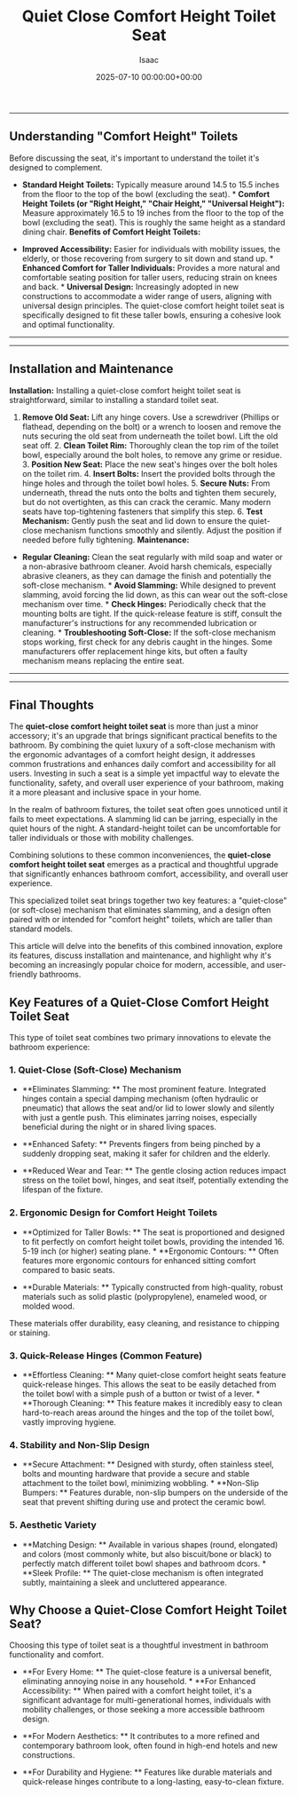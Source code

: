﻿---
title: Quiet Close Comfort Height Toilet Seat
description: In the realm of bathroom fixtures, the toilet seat often goes unnoticed until it fails to meet expectations. A slamming lid can be jarring, especially in the...
slug: /quiet-close-comfort-height-toilet-seat/
date: 2025-07-10 00:00:00+00:00
lastmod: 2025-07-10 00:00:00+03:00
author: Isaac
categories:

- Home Improvement

- Bathroom

- Plumbing
tags:

- home-improvement

- comfort

- height
layout: post
---
---

## Understanding "Comfort Height" Toilets
Before discussing the seat, it's important to understand the toilet it's designed to complement.

* **Standard Height Toilets:** Typically measure around 14.5 to 15.5 inches from the floor to the top of the bowl (excluding the seat). * **Comfort Height Toilets (or "Right Height," "Chair Height," "Universal Height"):** Measure approximately 16.5 to 19 inches from the floor to the top of the bowl (excluding the seat). This is roughly the same height as a standard dining chair.
**Benefits of Comfort Height Toilets:**

* **Improved Accessibility:** Easier for individuals with mobility issues, the elderly, or those recovering from surgery to sit down and stand up. * **Enhanced Comfort for Taller Individuals:** Provides a more natural and comfortable seating position for taller users, reducing strain on knees and back. * **Universal Design:** Increasingly adopted in new constructions to accommodate a wider range of users, aligning with universal design principles.
The quiet-close comfort height toilet seat is specifically designed to fit these taller bowls, ensuring a cohesive look and optimal functionality.
---
---

## Installation and Maintenance
**Installation:**
Installing a quiet-close comfort height toilet seat is straightforward, similar to installing a standard toilet seat.
1. **Remove Old Seat:** Lift any hinge covers. Use a screwdriver (Phillips or flathead, depending on the bolt) or a wrench to loosen and remove the nuts securing the old seat from underneath the toilet bowl. Lift the old seat off. 2. **Clean Toilet Rim:** Thoroughly clean the top rim of the toilet bowl, especially around the bolt holes, to remove any grime or residue. 3. **Position New Seat:** Place the new seat's hinges over the bolt holes on the toilet rim. 4.
**Insert Bolts:** Insert the provided bolts through the hinge holes and through the toilet bowl holes. 5. **Secure Nuts:** From underneath, thread the nuts onto the bolts and tighten them securely, but do not overtighten, as this can crack the ceramic. Many modern seats have top-tightening fasteners that simplify this step. 6. **Test Mechanism:** Gently push the seat and lid down to ensure the quiet-close mechanism functions smoothly and silently.
Adjust the position if needed before fully tightening.
**Maintenance:**

* **Regular Cleaning:** Clean the seat regularly with mild soap and water or a non-abrasive bathroom cleaner. Avoid harsh chemicals, especially abrasive cleaners, as they can damage the finish and potentially the soft-close mechanism. * **Avoid Slamming:** While designed to prevent slamming, avoid forcing the lid down, as this can wear out the soft-close mechanism over time. * **Check Hinges:** Periodically check that the mounting bolts are tight.
If the quick-release feature is stiff, consult the manufacturer's instructions for any recommended lubrication or cleaning. * **Troubleshooting Soft-Close:** If the soft-close mechanism stops working, first check for any debris caught in the hinges. Some manufacturers offer replacement hinge kits, but often a faulty mechanism means replacing the entire seat.
---
---

## Final Thoughts
The **quiet-close comfort height toilet seat** is more than just a minor accessory; it's an upgrade that brings significant practical benefits to the bathroom. By combining the quiet luxury of a soft-close mechanism with the ergonomic advantages of a comfort height design, it addresses common frustrations and enhances daily comfort and accessibility for all users.
Investing in such a seat is a simple yet impactful way to elevate the functionality, safety, and overall user experience of your bathroom, making it a more pleasant and inclusive space in your home.

In the realm of bathroom fixtures, the toilet seat often goes unnoticed until it fails to meet expectations. A slamming lid can be jarring, especially in the quiet hours of the night. A standard-height toilet can be uncomfortable for taller individuals or those with mobility challenges.

Combining solutions to these common inconveniences, the **quiet-close comfort height toilet seat** emerges as a practical and thoughtful upgrade that significantly enhances bathroom comfort, accessibility, and overall user experience.

This specialized toilet seat brings together two key features: a "quiet-close" (or soft-close) mechanism that eliminates slamming, and a design often paired with or intended for "comfort height" toilets, which are taller than standard models.

This article will delve into the benefits of this combined innovation, explore its features, discuss installation and maintenance, and highlight why it's becoming an increasingly popular choice for modern, accessible, and user-friendly bathrooms.

##  Key Features of a Quiet-Close Comfort Height Toilet Seat

This type of toilet seat combines two primary innovations to elevate the bathroom experience:

###  1. Quiet-Close (Soft-Close) Mechanism

* **Eliminates Slamming: ** The most prominent feature. Integrated hinges contain a special damping mechanism (often hydraulic or pneumatic) that allows the seat and/or lid to lower slowly and silently with just a gentle push. This eliminates jarring noises, especially beneficial during the night or in shared living spaces.

* **Enhanced Safety: ** Prevents fingers from being pinched by a suddenly dropping seat, making it safer for children and the elderly.

* **Reduced Wear and Tear: ** The gentle closing action reduces impact stress on the toilet bowl, hinges, and seat itself, potentially extending the lifespan of the fixture.

###  2. Ergonomic Design for Comfort Height Toilets

* **Optimized for Taller Bowls: ** The seat is proportioned and designed to fit perfectly on comfort height toilet bowls, providing the intended 16. 5-19 inch (or higher) seating plane. * **Ergonomic Contours: ** Often features more ergonomic contours for enhanced sitting comfort compared to basic seats.

* **Durable Materials: ** Typically constructed from high-quality, robust materials such as solid plastic (polypropylene), enameled wood, or molded wood.

These materials offer durability, easy cleaning, and resistance to chipping or staining.

###  3. Quick-Release Hinges (Common Feature)

* **Effortless Cleaning: ** Many quiet-close comfort height seats feature quick-release hinges. This allows the seat to be easily detached from the toilet bowl with a simple push of a button or twist of a lever. * **Thorough Cleaning: ** This feature makes it incredibly easy to clean hard-to-reach areas around the hinges and the top of the toilet bowl, vastly improving hygiene.

###  4. Stability and Non-Slip Design

* **Secure Attachment: ** Designed with sturdy, often stainless steel, bolts and mounting hardware that provide a secure and stable attachment to the toilet bowl, minimizing wobbling. * **Non-Slip Bumpers: ** Features durable, non-slip bumpers on the underside of the seat that prevent shifting during use and protect the ceramic bowl.

###  5. Aesthetic Variety

* **Matching Design: ** Available in various shapes (round, elongated) and colors (most commonly white, but also biscuit/bone or black) to perfectly match different toilet bowl shapes and bathroom dcors. * **Sleek Profile: ** The quiet-close mechanism is often integrated subtly, maintaining a sleek and uncluttered appearance.

##  Why Choose a Quiet-Close Comfort Height Toilet Seat?

Choosing this type of toilet seat is a thoughtful investment in bathroom functionality and comfort.

* **For Every Home: ** The quiet-close feature is a universal benefit, eliminating annoying noise in any household. * **For Enhanced Accessibility: ** When paired with a comfort height toilet, it's a significant advantage for multi-generational homes, individuals with mobility challenges, or those seeking a more accessible bathroom design.

* **For Modern Aesthetics: ** It contributes to a more refined and contemporary bathroom look, often found in high-end hotels and new constructions.

* **For Durability and Hygiene: ** Features like durable materials and quick-release hinges contribute to a long-lasting, easy-to-clean fixture.
